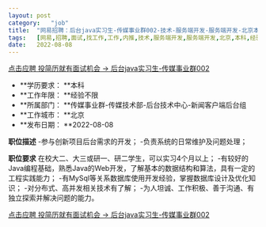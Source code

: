 ```yaml
---
layout:	post
category:	"job"
title:	"网易招聘：后台java实习生-传媒事业群002-技术-服务端开发-服务端开发-北京本科经验不限"
tags:	[网易,招聘,面试,找工作,工作,内推,技术,服务端开发,服务端开发,北京,本科,经验不限]
date:	2022-08-08
---
```


[点击应聘 投简历就有面试机会 -> 后台java实习生-传媒事业群002](http://mobile.bole.netease.com/bole/boleDetail?id=42189&employeeId=346f03c3cda5f04c&key=all)



- **学历要求： **本科
- **工作年限： **经验不限
- **所属部门： **传媒事业群-传媒技术部-后台技术中心-新闻客户端后台组
- **工作城市： **北京
- **发布日期： **2022-08-08



**职位描述**
 -参与创新项目后台需求的开发； -负责系统的日常维护及问题处理；



**职位要求**
在校大二、大三或研一、研二学生，可以实习4个月以上； -有较好的Java编程基础，熟悉Java的Web开发，了解基本的数据结构和算法，具有一定的工程实践能力； -有MySql等关系数据库使用开发经验，掌握数据库设计及优化知识； -对分布式、高并发相关技术有了解； -为人坦诚、工作积极、善于沟通、有独立探索并解决问题的能力。
 



[点击应聘 投简历就有面试机会 -> 后台java实习生-传媒事业群002](http://mobile.bole.netease.com/bole/boleDetail?id=42189&employeeId=346f03c3cda5f04c&key=all)